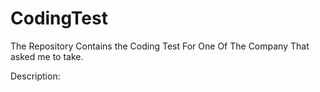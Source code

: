 # CodingTest
The Repository Contains the Coding Test For One Of The Company That asked me to take.

Description: